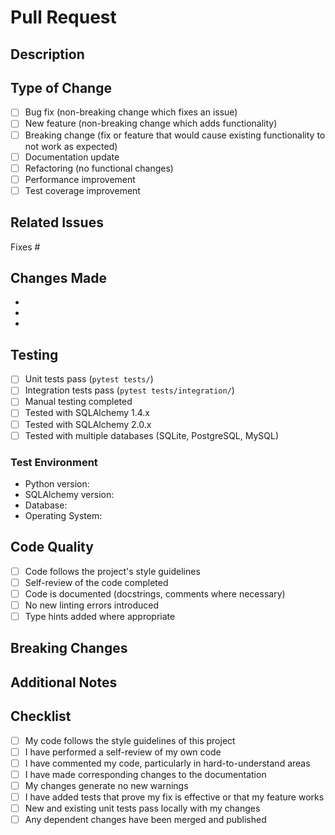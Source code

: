 # Pull Request

## Description

<!-- Provide a clear description of what this PR does -->

## Type of Change

<!-- Mark the relevant option with an "x" -->

- [ ] Bug fix (non-breaking change which fixes an issue)
- [ ] New feature (non-breaking change which adds functionality)
- [ ] Breaking change (fix or feature that would cause existing functionality to not work as expected)
- [ ] Documentation update
- [ ] Refactoring (no functional changes)
- [ ] Performance improvement
- [ ] Test coverage improvement

## Related Issues

<!-- Link to related issues using "Fixes #123" or "Closes #123" -->

Fixes #

## Changes Made

<!-- List the main changes made in this PR -->

- 
- 
- 

## Testing

<!-- Describe the tests you ran to verify your changes -->

- [ ] Unit tests pass (`pytest tests/`)
- [ ] Integration tests pass (`pytest tests/integration/`)
- [ ] Manual testing completed
- [ ] Tested with SQLAlchemy 1.4.x
- [ ] Tested with SQLAlchemy 2.0.x
- [ ] Tested with multiple databases (SQLite, PostgreSQL, MySQL)

### Test Environment

- Python version: 
- SQLAlchemy version: 
- Database: 
- Operating System:

## Code Quality

- [ ] Code follows the project's style guidelines
- [ ] Self-review of the code completed
- [ ] Code is documented (docstrings, comments where necessary)
- [ ] No new linting errors introduced
- [ ] Type hints added where appropriate

## Breaking Changes

<!-- If this is a breaking change, describe what changes users need to make -->

## Additional Notes

<!-- Any additional information that reviewers should know about -->

## Checklist

<!-- Mark completed items with an "x" -->

- [ ] My code follows the style guidelines of this project
- [ ] I have performed a self-review of my own code
- [ ] I have commented my code, particularly in hard-to-understand areas
- [ ] I have made corresponding changes to the documentation
- [ ] My changes generate no new warnings
- [ ] I have added tests that prove my fix is effective or that my feature works
- [ ] New and existing unit tests pass locally with my changes
- [ ] Any dependent changes have been merged and published